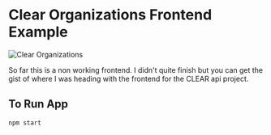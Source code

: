 # Clear Organizations Frontend Example

![Clear Organizations](/readme-images/clear-frontend.png "Clear Frontend Example")


So far this is a non working frontend. I didn't quite finish but you can get the gist of where I was heading with the frontend for the CLEAR api project.

## To Run App

`npm start`
